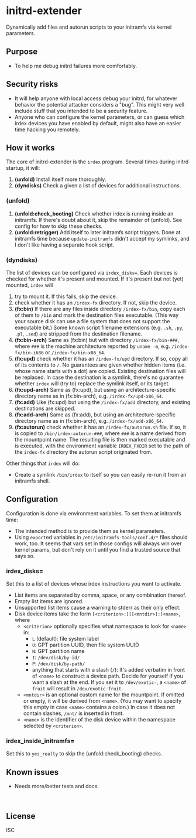 ﻿
<!--#echo json="package.json" key="name" underline="=" -->
initrd-extender
===============
<!--/#echo -->

<!--#echo json="package.json" key="description" -->
Dynamically add files and autorun scripts to your initramfs via kernel
parameters.
<!--/#echo -->


Purpose
-------

* To help me debug initrd failures more comfortably.



Security risks
--------------

* It will help anyone with local access debug your initrd, for whatever
  behavior the potential attacker considers a "bug". This might very well
  include stuff that you intended to be a security feature.
* Anyone who can configure the kernel parameters, or can guess which
  irdex devices you have enabled by default, might also have an easier
  time hacking you remotely.



How it works
------------

The core of initrd-extender is the `irdex` program.
Several times during initrd startup, it will:

1. __(unfold)__ Install itself more thoroughly.
1. __(dyndisks)__ Check a given a list of devices for additional instructions.



### (unfold)

1.  __(unfold:check_booting)__
    Check whether irdex is running inside an initramfs.
    If there's doubt about it, skip the remainder of (unfold).
    See config for how to skip these checks.
1.  __(unfold:retrigger)__
    Add itself to later initramfs script triggers.
    Done at initramfs time because `update-initramfs` didn't accept my
    symlinks, and I don't like having a separate hook script.



### (dyndisks)

The list of devices can be configured via `irdex_disks=`.
Each devices is checked for whether it's present and mounted.
If it's present but not (yet) mounted, `irdex` will

1.  try to mount it. If this fails, skip the device.
1.  check whether it has an `/irdex-fx` directory. If not, skip the device.
1.  __(fx:bin)__
    If there are any files inside directory `/irdex-fx/bin`,
    copy each of them to `/bin` and mark the destination files executable.
    (This way your source disk can use a file system that does not support
    the executable bit.)
    Some known script filename extensions (e.g. `.sh`, `.py`, `.pl`, `.sed`)
    are stripped from the destination filename.
1.  __(fx:bin-arch)__ Same as (fx:bin) but with directory
    `/irdex-fx/bin-###`, where `###` is the machine architecture reported
    by `uname -m`, e.g. `/irdex-fx/bin-i686` or `/irdex-fx/bin-x86_64`.
1.  __(fx:upd)__
    check whether it has an `/irdex-fx/upd` directory.
    If so, copy all of its contents to `/`.
    No guarantees are given whether hidden items (i.e. whose name starts with
    a dot) are copied.
    Existing destination files will be replaced.
    In case the destination is a symlink, there's no guarantee whether
    `irdex` will (try to) replace the symlink itself, or its target.
1.  __(fx:upd-arch)__ Same as (fx:upd), but using an architecture-specific
    directory name as in (fx:bin-arch), e.g. `/irdex-fx/upd-x86_64`.
1.  __(fx:add)__
    Like (fx:upd) but using the `/irdex-fx/add` directory,
    and existing destinations are skipped.
1.  __(fx:add-arch)__ Same as (fx:add), but using an architecture-specific
    directory name as in (fx:bin-arch), e.g. `/irdex-fx/add-x86_64`.
1.  __(fx:autorun)__
    check whether it has an `/irdex-fx/autorun.sh` file.
    If so, it is copied to `/bin/irdex-autorun-###`, where `###` is a name
    derived from the mountpoint name.
    The resulting file is then marked executable and is executed,
    with the environment variable `IRDEX_FXDIR` set to the path of the
    `irdex-fx` directory the autorun script originated from.


Other things that `irdex` will do:

* Create a symlink `/bin/irdex` to itself so you can easily re-run it
  from an initramfs shell.




Configuration
-------------

Configuration is done via environment variables.
To set them at initramfs time:

* The intended method is to provide them as kernel parameters.
* Using `export`ed variables in `/etc/initramfs-tools/conf.d/*` files
  should work, too.
  It seems that vars set in those configs will always win over kernel params,
  but don't rely on it until you find a trusted source that says so.



### irdex_disks=

Set this to a list of devices whose irdex instructions you want to activate.

* List items are separated by comma, space, or any combination thereof.
* Empty list items are ignored.
* Unsupported list items cause a warning to stderr as their only effect.
* Disk device items take the form `[<criterion>:][[<mntdir>]:]<name>`, where
  * `<criterion>` optionally specifies what namespace to look for `<name>` in:
    * `L` (default): file system label
    * `U`: GPT partition UUID, then file system UUID
    * `N`: GPT partition name
    * `I`: `/dev/disk/by-id/`
    * `P`: `/dev/disk/by-path/`
    * anything that starts with a slash (`/`):
      It's added verbatim in front of `<name>` to construct a device path.
      Decide for yourself if you want a slash at the end.
      If you set it to `/dev/exotic-`, a `<name>` of `fruit` will result in
      `/dev/exotic-fruit`.
  * `<mntdir>` is an optional custom name for the mountpoint.
    If omitted or empty, it will be derived from `<name>`.
    (You may want to specify this empty in case `<name>` contains a colon.)
    In case it does not contain slashes, `/mnt/` is inserted in front.
  * `<name>` is the identifier of the disk device within the namespace
    selected by `<criterion>`.


### irdex_inside_initramfs=

Set this to `yes_really` to skip the (unfold:check_booting) checks.





<!--#toc stop="scan" -->



Known issues
------------

* Needs more/better tests and docs.




&nbsp;


License
-------
<!--#echo json="package.json" key=".license" -->
ISC
<!--/#echo -->

